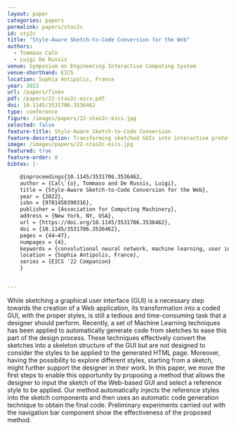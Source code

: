 ```yaml
---
layout: paper
categories: papers
permalink: papers/stas2c
id: sty2c
title: "Style-Aware Sketch-to-Code Conversion for the Web"
authors: 
  - Tommaso Calò
  - Luigi De Russis
venue: Symposium on Engineering Interactive Computing System
venue-shorthand: EICS
location: Sophia Antipolis, France
year: 2022
url: /papers/finex
pdf: /papers/22-stas2c-eics.pdf
doi: 10.1145/3531706.3536462
type: conference
figure: /images/papers/22-stas2c-eics.jpg
selected: false
feature-title: Style-Aware Sketch-to-Code Conversion
feature-description: Transforming sketched GUIs into interactive prototypes, incorporating reference styles.
image: /images/papers/22-stas2c-eics.jpg
featured: true
feature-order: 0
bibtex: |-

    @inproceedings{10.1145/3531706.3536462,
    author = {Cal\`{o}, Tommaso and De Russis, Luigi},
    title = {Style-Aware Sketch-to-Code Conversion for the Web},
    year = {2022},
    isbn = {9781450390316},
    publisher = {Association for Computing Machinery},
    address = {New York, NY, USA},
    url = {https://doi.org/10.1145/3531706.3536462},
    doi = {10.1145/3531706.3536462},
    pages = {44–47},
    numpages = {4},
    keywords = {convolutional neural network, machine learning, user interface, web elements},
    location = {Sophia Antipolis, France},
    series = {EICS '22 Companion}
    }


---
```


While sketching a graphical user interface (GUI) is a necessary step towards the creation of a Web application, its transformation into a coded GUI, with the proper styles, is still a tedious and time-consuming task that a designer should perform. Recently, a set of Machine Learning techniques has been applied to automatically generate code from sketches to ease this part of the design process. These techniques effectively convert the sketches into a skeleton structure of the GUI but are not designed to consider the styles to be applied to the generated HTML page. Moreover, having the possibility to explore different styles, starting from a sketch, might further support the designer in their work. In this paper, we move the first steps to enable this opportunity by proposing a method that allows the designer to input the sketch of the Web-based GUI and select a reference style to be applied. Our method automatically injects the reference styles into the sketch components and then uses an automatic code generation technique to obtain the final code. Preliminary experiments carried out with the navigation bar component show the effectiveness of the proposed method.